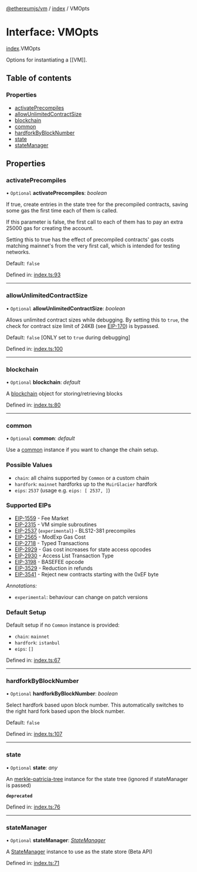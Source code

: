[@ethereumjs/vm](../README.md) / [index](../modules/index.md) / VMOpts

# Interface: VMOpts

[index](../modules/index.md).VMOpts

Options for instantiating a [[VM]].

## Table of contents

### Properties

- [activatePrecompiles](index.vmopts.md#activateprecompiles)
- [allowUnlimitedContractSize](index.vmopts.md#allowunlimitedcontractsize)
- [blockchain](index.vmopts.md#blockchain)
- [common](index.vmopts.md#common)
- [hardforkByBlockNumber](index.vmopts.md#hardforkbyblocknumber)
- [state](index.vmopts.md#state)
- [stateManager](index.vmopts.md#statemanager)

## Properties

### activatePrecompiles

• `Optional` **activatePrecompiles**: *boolean*

If true, create entries in the state tree for the precompiled contracts, saving some gas the
first time each of them is called.

If this parameter is false, the first call to each of them has to pay an extra 25000 gas
for creating the account.

Setting this to true has the effect of precompiled contracts' gas costs matching mainnet's from
the very first call, which is intended for testing networks.

Default: `false`

Defined in: [index.ts:93](https://github.com/ethereumjs/ethereumjs-monorepo/blob/master/packages/vm/lib/index.ts#L93)

___

### allowUnlimitedContractSize

• `Optional` **allowUnlimitedContractSize**: *boolean*

Allows unlimited contract sizes while debugging. By setting this to `true`, the check for
contract size limit of 24KB (see [EIP-170](https://git.io/vxZkK)) is bypassed.

Default: `false` [ONLY set to `true` during debugging]

Defined in: [index.ts:100](https://github.com/ethereumjs/ethereumjs-monorepo/blob/master/packages/vm/lib/index.ts#L100)

___

### blockchain

• `Optional` **blockchain**: *default*

A [blockchain](https://github.com/ethereumjs/ethereumjs-monorepo/packages/blockchain) object for storing/retrieving blocks

Defined in: [index.ts:80](https://github.com/ethereumjs/ethereumjs-monorepo/blob/master/packages/vm/lib/index.ts#L80)

___

### common

• `Optional` **common**: *default*

Use a [common](https://github.com/ethereumjs/ethereumjs-monorepo/packages/common) instance
if you want to change the chain setup.

### Possible Values

- `chain`: all chains supported by `Common` or a custom chain
- `hardfork`: `mainnet` hardforks up to the `MuirGlacier` hardfork
- `eips`: `2537` (usage e.g. `eips: [ 2537, ]`)

### Supported EIPs

- [EIP-1559](https://eips.ethereum.org/EIPS/eip-1559) - Fee Market
- [EIP-2315](https://eips.ethereum.org/EIPS/eip-2315) - VM simple subroutines
- [EIP-2537](https://eips.ethereum.org/EIPS/eip-2537) (`experimental`) - BLS12-381 precompiles
- [EIP-2565](https://eips.ethereum.org/EIPS/eip-2565) - ModExp Gas Cost
- [EIP-2718](https://eips.ethereum.org/EIPS/eip-2718) - Typed Transactions
- [EIP-2929](https://eips.ethereum.org/EIPS/eip-2929) - Gas cost increases for state access opcodes
- [EIP-2930](https://eips.ethereum.org/EIPS/eip-2930) - Access List Transaction Type
- [EIP-3198](https://eips.ethereum.org/EIPS/eip-3198) - BASEFEE opcode
- [EIP-3529](https://eips.ethereum.org/EIPS/eip-3529) - Reduction in refunds
- [EIP-3541](https://eips.ethereum.org/EIPS/eip-3541) - Reject new contracts starting with the 0xEF byte

*Annotations:*

- `experimental`: behaviour can change on patch versions

### Default Setup

Default setup if no `Common` instance is provided:

- `chain`: `mainnet`
- `hardfork`: `istanbul`
- `eips`: `[]`

Defined in: [index.ts:67](https://github.com/ethereumjs/ethereumjs-monorepo/blob/master/packages/vm/lib/index.ts#L67)

___

### hardforkByBlockNumber

• `Optional` **hardforkByBlockNumber**: *boolean*

Select hardfork based upon block number. This automatically switches to the right hard fork based upon the block number.

Default: `false`

Defined in: [index.ts:107](https://github.com/ethereumjs/ethereumjs-monorepo/blob/master/packages/vm/lib/index.ts#L107)

___

### state

• `Optional` **state**: *any*

An [merkle-patricia-tree](https://github.com/ethereumjs/ethereumjs-monorepo/tree/master/packages/trie) instance for the state tree (ignored if stateManager is passed)

**`deprecated`**

Defined in: [index.ts:76](https://github.com/ethereumjs/ethereumjs-monorepo/blob/master/packages/vm/lib/index.ts#L76)

___

### stateManager

• `Optional` **stateManager**: [*StateManager*](state_interface.statemanager.md)

A [StateManager](state_interface.statemanager.md) instance to use as the state store (Beta API)

Defined in: [index.ts:71](https://github.com/ethereumjs/ethereumjs-monorepo/blob/master/packages/vm/lib/index.ts#L71)
